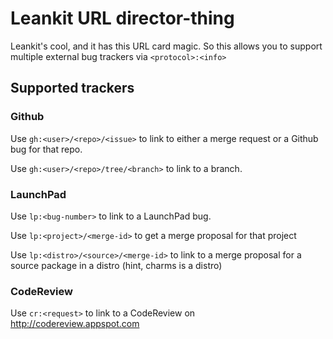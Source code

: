 # Leankit URL director-thing

Leankit's cool, and it has this URL card magic. So this allows you to support multiple external bug trackers via `<protocol>:<info>`

## Supported trackers

### Github

Use `gh:<user>/<repo>/<issue>` to link to either a merge request or a Github bug for that repo.

Use `gh:<user>/<repo>/tree/<branch>` to link to a branch.

### LaunchPad

Use `lp:<bug-number>` to link to a LaunchPad bug.

Use `lp:<project>/<merge-id>` to get a merge proposal for that project

Use `lp:<distro>/<source>/<merge-id>` to link to a merge proposal for a source package in a distro (hint, charms is a distro)

### CodeReview

Use `cr:<request>` to link to a CodeReview on http://codereview.appspot.com
